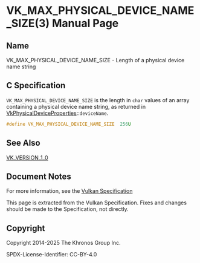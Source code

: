 # VK\_MAX\_PHYSICAL\_DEVICE\_NAME\_SIZE(3) Manual Page

## Name

VK\_MAX\_PHYSICAL\_DEVICE\_NAME\_SIZE - Length of a physical device name string



## [](#_c_specification)C Specification

`VK_MAX_PHYSICAL_DEVICE_NAME_SIZE` is the length in `char` values of an array containing a physical device name string, as returned in [VkPhysicalDeviceProperties](https://registry.khronos.org/vulkan/specs/latest/man/html/VkPhysicalDeviceProperties.html)::`deviceName`.

```c++
#define VK_MAX_PHYSICAL_DEVICE_NAME_SIZE  256U
```

## [](#_see_also)See Also

[VK\_VERSION\_1\_0](https://registry.khronos.org/vulkan/specs/latest/man/html/VK_VERSION_1_0.html)

## [](#_document_notes)Document Notes

For more information, see the [Vulkan Specification](https://registry.khronos.org/vulkan/specs/latest/html/vkspec.html#VK_MAX_PHYSICAL_DEVICE_NAME_SIZE)

This page is extracted from the Vulkan Specification. Fixes and changes should be made to the Specification, not directly.

## [](#_copyright)Copyright

Copyright 2014-2025 The Khronos Group Inc.

SPDX-License-Identifier: CC-BY-4.0